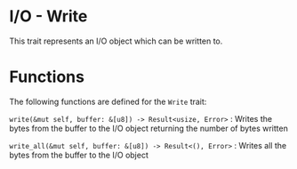 # I/O - Write
This trait represents an I/O object which can be written to.

# Functions
The following functions are defined for the `Write` trait:

`write(&mut self, buffer: &[u8]) -> Result<usize, Error>`
: Writes the bytes from the buffer to the I/O object returning the number of bytes written

`write_all(&mut self, buffer: &[u8]) -> Result<(), Error>`
: Writes all the bytes from the buffer to the I/O object